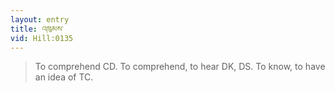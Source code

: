 ```yaml
---
layout: entry
title: འཁུམས་
vid: Hill:0135
---
```

> To comprehend CD. To comprehend, to hear DK, DS. To know, to have an idea of TC.
